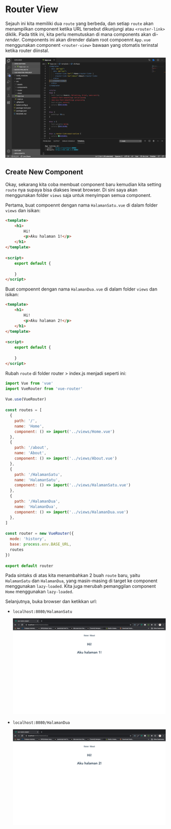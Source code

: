 # Router View

Sejauh ini kita memiliki dua `route` yang berbeda, dan setiap `route` akan menampilkan component ketika URL tersebut dikunjungi atau `<router-link>` diklik. Pada titik ini, kita perlu memutuskan di mana components akan di-*render*. Components ini akan dirender dalam root compoennt `App.vue` menggunakan component `<router-view>` bawaan yang otomatis terinstal ketika router diinstal.

![img](img/16.png)

## Create New Component

Okay, sekarang kita coba membuat component baru kemudian kita setting `route` nya supaya bisa diakses lewat browser. Di sini saya akan menggunakan folder `views` saja untuk menyimpan semua component.

Pertama, buat compoennt dengan nama `HalamanSatu.vue` di dalam folder `views` dan isikan:

```html
<template>
    <h1>
        Hi!
        <p>Aku halaman 1!</p>
    </h1>
</template>

<script>
    export default {

    }
</script>
```

Buat compoennt dengan nama `HalamanDua.vue` di dalam folder `views` dan isikan:

```html
<template>
    <h1>
        Hi!
        <p>Aku halaman 2!</p>
    </h1>
</template>

<script>
    export default {

    }
</script>
```

Rubah `route` di folder router > index.js menjadi seperti ini:

```js
import Vue from 'vue'
import VueRouter from 'vue-router'

Vue.use(VueRouter)

const routes = [
  {
    path: '/',
    name: 'Home',
    component: () => import('../views/Home.vue')
  },
  {
    path: '/about',
    name: 'About',
    component: () => import('../views/About.vue')
  },
  {
    path: '/HalamanSatu',
    name: 'HalamanSatu',
    component: () => import('../views/HalamanSatu.vue')
  },
  {
    path: '/HalamanDua',
    name: 'HalamanDua',
    component: () => import('../views/HalamanDua.vue')
  },
]

const router = new VueRouter({
  mode: 'history',
  base: process.env.BASE_URL,
  routes
})

export default router
```

Pada sintaks di atas kita menambahkan 2 buah `route` baru, yaitu `HalamanSatu` dan `HalamanDua`, yang masin-masing di target ke component menggunakan `lazy-loaded`. Kita juga merubah pemanggilan component `Home` menggunakan `lazy-loaded`.

Selanjutnya, buka browser dan ketikkan url:

* `localhost:8080/HalamanSatu`

    ![img](img/17.png)

* `localhost:8080/HalamanDua`

    ![img](img/18.png)